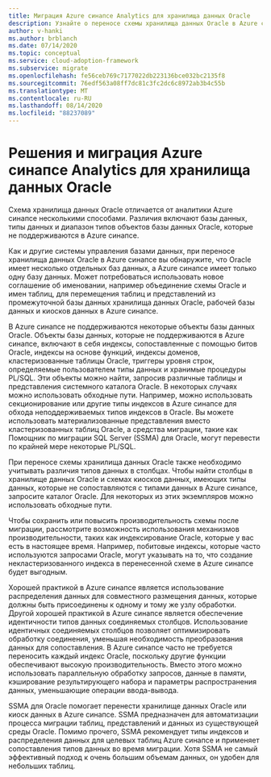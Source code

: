 ```yaml
---
title: Миграция Azure синапсе Analytics для хранилища данных Oracle
description: Узнайте о переносе схемы хранилища данных Oracle в Azure синапсе Analytics с помощью инфраструктуры внедрения в облаке для Azure.
author: v-hanki
ms.author: brblanch
ms.date: 07/14/2020
ms.topic: conceptual
ms.service: cloud-adoption-framework
ms.subservice: migrate
ms.openlocfilehash: fe56ceb769c7177022db223136bce032bc2135f8
ms.sourcegitcommit: 76edf563a08ff7dc81c3fc2dc6c8972ab3b4c55b
ms.translationtype: MT
ms.contentlocale: ru-RU
ms.lasthandoff: 08/14/2020
ms.locfileid: "88237089"
---
```

<!-- cSpell:ignore Exadata SSMA -->

# <a name="azure-synapse-analytics-solutions-and-migration-for-an-oracle-data-warehouse"></a>Решения и миграция Azure синапсе Analytics для хранилища данных Oracle

Схема хранилища данных Oracle отличается от аналитики Azure синапсе несколькими способами. Различия включают базы данных, типы данных и диапазон типов объектов базы данных Oracle, которые не поддерживаются в Azure синапсе.

Как и другие системы управления базами данных, при переносе хранилища данных Oracle в Azure синапсе вы обнаружите, что Oracle имеет несколько отдельных баз данных, а Azure синапсе имеет только одну базу данных. Может потребоваться использовать новое соглашение об именовании, например объединение схемы Oracle и имен таблиц, для перемещения таблиц и представлений из промежуточной базы данных хранилища данных Oracle, рабочей базы данных и киосков данных в Azure синапсе.

В Azure синапсе не поддерживаются некоторые объекты базы данных Oracle. Объекты базы данных, которые не поддерживаются в Azure синапсе, включают в себя индексы, сопоставленные с помощью битов Oracle, индексы на основе функций, индексы доменов, кластеризованные таблицы Oracle, триггеры уровня строк, определяемые пользователем типы данных и хранимые процедуры PL/SQL. Эти объекты можно найти, запросив различные таблицы и представления системного каталога Oracle. В некоторых случаях можно использовать обходные пути. Например, можно использовать секционирование или другие типы индексов в Azure синапсе для обхода неподдерживаемых типов индексов в Oracle. Вы можете использовать материализованные представления вместо кластеризованных таблиц Oracle, а средства миграции, такие как Помощник по миграции SQL Server (SSMA) для Oracle, могут перевести по крайней мере некоторые PL/SQL.

При переносе схемы хранилища данных Oracle также необходимо учитывать различия типов данных в столбцах. Чтобы найти столбцы в хранилище данных Oracle и схемах киосков данных, имеющих типы данных, которые не сопоставляются с типами данных в Azure синапсе, запросите каталог Oracle. Для некоторых из этих экземпляров можно использовать обходные пути.

Чтобы сохранить или повысить производительность схемы после миграции, рассмотрите возможность использования механизмов производительности, таких как индексирование Oracle, которые у вас есть в настоящее время. Например, побитовые индексы, которые часто используются запросами Oracle, могут указывать на то, что создание некластеризованного индекса в перенесенной схеме в Azure синапсе будет выгодным. 

Хорошей практикой в Azure синапсе является использование распределения данных для совместного размещения данных, которые должны быть присоединены к одному и тому же узлу обработки. Другой хорошей практикой в Azure синапсе является обеспечение идентичности типов данных соединяемых столбцов. Использование идентичных соединяемых столбцов позволяет оптимизировать обработку соединения, уменьшая необходимость преобразования данных для сопоставления. В Azure синапсе часто не требуется переносить каждый индекс Oracle, поскольку другие функции обеспечивают высокую производительность. Вместо этого можно использовать параллельную обработку запросов, данные в памяти, кэширование результирующего набора и параметры распространения данных, уменьшающие операции ввода-вывода.

SSMA для Oracle помогает перенести хранилище данных Oracle или киоск данных в Azure синапсе. SSMA предназначен для автоматизации процесса миграции таблиц, представлений и данных из существующей среды Oracle. Помимо прочего, SSMA рекомендует типы индексов и распределения данных для целевых таблиц Azure синапсе и применяет сопоставления типов данных во время миграции. Хотя SSMA не самый эффективный подход к очень большим объемам данных, он удобен для небольших таблиц.

